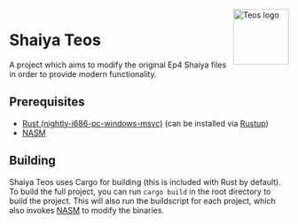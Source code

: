 <img align="right" alt="Teos logo" width="100" src="../etc/logo.png">

# Shaiya Teos
A project which aims to modify the original Ep4 Shaiya files in order to provide modern
functionality.

## Prerequisites
* [Rust (nightly-i686-pc-windows-msvc)][rust] (can be installed via [Rustup][rustup])
* [NASM][nasm]

## Building
Shaiya Teos uses Cargo for building (this is included with Rust by default). To build the full
project, you can run `cargo build` in the root directory to build the project. This will also
run the buildscript for each project, which also invokes [NASM][nasm] to modify the binaries.

[nasm]: https://nasm.us
[rust]: https://www.rust-lang.org/
[rustup]: https://rustup.rs/